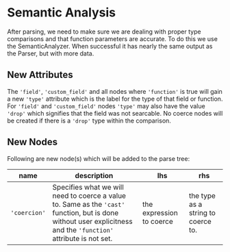 # Semantic Analysis

After parsing, we need to make sure we are dealing with proper type comparisons and that function parameters are accurate. To do this we use the SemanticAnalyzer. When successful it has nearly the same output as the Parser, but with more data.

## New Attributes

The `'field'`, `'custom_field'` and all nodes where `'function'` is true will gain a new `'type'` attribute which is the label for the type of that field or function. For `'field'` and `'custom_field'` nodes `'type'` may also have the value `'drop'` which signifies that the field was not searcable. No coerce nodes will be created if there is a `'drop'` type within the comparison.

## New Nodes

Following are new node(s) which will be added to the parse tree:

name | description | lhs | rhs
---- | ----------- | --- | ---
`'coercion'` | Specifies what we will need to coerce a value to. Same as the `'cast'` function, but is done without user explicitness and the `'function'` attribute is not set. | the expression to coerce | the type as a string to coerce to.

